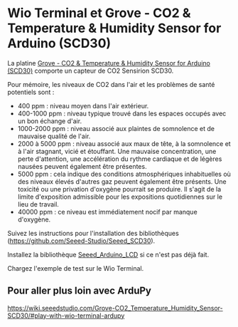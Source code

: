 # Wio Terminal et Grove - CO2 & Temperature & Humidity Sensor for Arduino (SCD30)

La platine [Grove - CO2 & Temperature & Humidity Sensor for Arduino (SCD30)](https://wiki.seeedstudio.com/Grove-CO2_Temperature_Humidity_Sensor-SCD30/) comporte un capteur de CO2 Sensirion SCD30.

Pour mémoire, les niveaux de CO2 dans l'air et les problèmes de santé potentiels sont :
* 400 ppm : niveau moyen dans l'air extérieur.
* 400-1000 ppm : niveau typique trouvé dans les espaces occupés avec un bon échange d'air.
* 1000-2000 ppm : niveau associé aux plaintes de somnolence et de mauvaise qualité de l'air.
* 2000 à 5000 ppm : niveau associé aux maux de tête, à la somnolence et à l'air stagnant, vicié et étouffant. Une mauvaise concentration, une perte d'attention, une accélération du rythme cardiaque et de légères nausées peuvent également être présentes.
* 5000 ppm : cela indique des conditions atmosphériques inhabituelles où des niveaux élevés d'autres gaz peuvent également être présents. Une toxicité ou une privation d'oxygène pourrait se produire. Il s'agit de la limite d'exposition admissible pour les expositions quotidiennes sur le lieu de travail.
* 40000 ppm : ce niveau est immédiatement nocif par manque d'oxygène. 


Suivez les instructions pour l'installation des bibliothèques (https://github.com/Seeed-Studio/Seeed_SCD30).

Installez la bibliothèque [Seeed_Arduino_LCD](https://wiki.seeedstudio.com/Wio-Terminal-LCD-Overview/) si ce n'est pas déjà fait.

Chargez l'exemple de test sur le Wio Terminal.

## Pour aller plus loin avec ArduPy

https://wiki.seeedstudio.com/Grove-CO2_Temperature_Humidity_Sensor-SCD30/#play-with-wio-terminal-ardupy